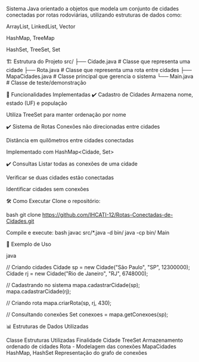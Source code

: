 Sistema Java orientado a objetos que modela um conjunto de cidades conectadas por rotas rodoviárias, utilizando estruturas de dados como:

ArrayList, LinkedList, Vector

HashMap, TreeMap

HashSet, TreeSet, Set

🏗️ Estrutura do Projeto
src/
├── Cidade.java          # Classe que representa uma cidade
├── Rota.java            # Classe que representa uma rota entre cidades
├── MapaCidades.java     # Classe principal que gerencia o sistema
└── Main.java            # Classe de teste/demonstração

🚀 Funcionalidades Implementadas
✔️ Cadastro de Cidades
Armazena nome, estado (UF) e população

Utiliza TreeSet para manter ordenação por nome

✔️ Sistema de Rotas
Conexões não direcionadas entre cidades

Distância em quilômetros entre cidades conectadas

Implementado com HashMap<Cidade, Set<Rota>>

✔️ Consultas
Listar todas as conexões de uma cidade

Verificar se duas cidades estão conectadas

Identificar cidades sem conexões

🛠️ Como Executar
Clone o repositório:

bash
git clone https://github.com/IHCATI-12/Rotas-Conectadas-de-Cidades.git

Compile e execute:
bash
javac src/*.java -d bin/
java -cp bin/ Main

📝 Exemplo de Uso

java

// Criando cidades
Cidade sp = new Cidade("São Paulo", "SP", 12300000);
Cidade rj = new Cidade("Rio de Janeiro", "RJ", 6748000);

// Cadastrando no sistema
mapa.cadastrarCidade(sp);
mapa.cadastrarCidade(rj);

// Criando rota
mapa.criarRota(sp, rj, 430);

// Consultando conexões
Set<Rota> conexoes = mapa.getConexoes(sp);


📊 Estruturas de Dados Utilizadas

Classe	    Estruturas Utilizadas	Finalidade
Cidade	    TreeSet	                Armazenamento ordenado de cidades
Rota	    -	                    Modelagem das conexões
MapaCidades	HashMap, HashSet        Representação do grafo de conexões
